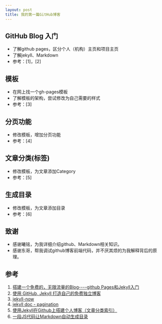 ```yaml
---
layout: post
title: 我的第一篇GitHub博客
---
```


## GitHub Blog 入门
- 了解github pages，区分个人（机构）主页和项目主页
- 了解jekyll、Markdown
- 参考：[1]，[2]

## 模板
- 在网上找一个gh-pages模板
- 了解模板的架构，尝试修改为自己需要的样式
- 参考：[3]

## 分页功能
- 修改模板，增加分页功能
- 参考：[4]

## 文章分类(标签)
- 修改模板，为文章添加Category
- 参考：[5]

## 生成目录
- 修改模板，为文章添加目录
- 参考：[6]

## 致谢
- 感谢曦铭，为我详细介绍github、Markdown相关知识。
- 感谢东哥，帮我调试github博客前端代码，并不厌其烦的为我解释背后的原理。

## 参考

1. [搭建一个免费的，无限流量的Blog----github Pages和Jekyll入门](http://www.ruanyifeng.com/blog/2012/08/blogging_with_jekyll.html)
2. [使用 GitHub, Jekyll 打造自己的免费独立博客](http://blog.csdn.net/on_1y/article/details/19259435)
3. [jekyll-now](https://github.com/barryclark/jekyll-now)
4. [jekyll doc - pagination](http://jekyllrb.com/docs/pagination/)
5. [使用Jekyll在Github上搭建个人博客（文章分类索引）](http://segmentfault.com/blog/skyinlayer/1190000000406017)
6. [一段JS代码让Markdown自动生成目录](https://github.com/barryclark/jekyll-now)